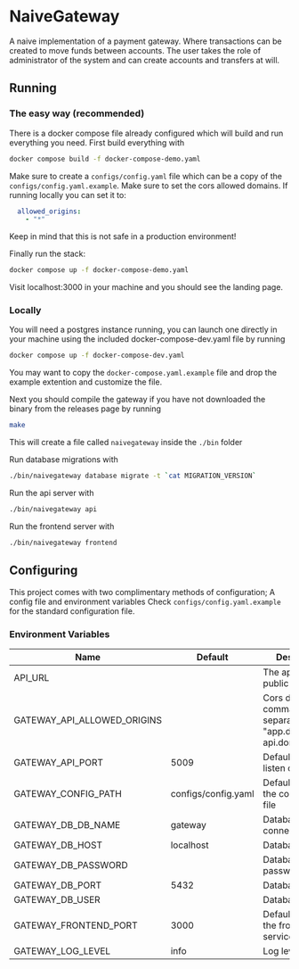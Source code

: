 # NaiveGateway

A naive implementation of a payment gateway. Where transactions can be created to move funds between accounts. The user takes the role of administrator of the system and can create accounts and transfers at will.

## Running

### The easy way (recommended)

There is a docker compose file already configured which will build and run everything you need.
First build everything with

```bash
docker compose build -f docker-compose-demo.yaml
```

Make sure to create a `configs/config.yaml` file which can be a copy of the `configs/config.yaml.example`. Make sure to set the cors allowed domains. If running locally you can set it to:

```yaml
  allowed_origins:
    - "*"
```

Keep in mind that this is not safe in a production environment!

Finally run the stack:

```bash
docker compose up -f docker-compose-demo.yaml
```

Visit localhost:3000 in your machine and you should see the landing page.

### Locally

You will need a postgres instance running, you can launch one directly in your machine using the included docker-compose-dev.yaml file by running

```bash
docker compose up -f docker-compose-dev.yaml
```

You may want to copy the `docker-compose.yaml.example` file and drop the example extention and customize the file.

Next you should compile the gateway if you have not downloaded the binary from the releases page by running

```bash
make
```

This will create a file called `naivegateway` inside the `./bin` folder

Run database migrations with

```bash
./bin/naivegateway database migrate -t `cat MIGRATION_VERSION`
```

Run the api server with

```bash
./bin/naivegateway api
```

Run the frontend server with

```bash
./bin/naivegateway frontend
```

## Configuring

This project comes with two complimentary methods of configuration; A config file and environment variables
Check `configs/config.yaml.example` for the standard configuration file.

### Environment Variables

| Name                        | Default             | Description                                                          |
|-----------------------------|---------------------|----------------------------------------------------------------------|
| API_URL                     |                     | The api service's public url                                         |
| GATEWAY_API_ALLOWED_ORIGINS |                     | Cors domains, comma separated. e.g: "app.domain.com, api.domain.com" |
| GATEWAY_API_PORT            | 5009                | Default port to listen on                                            |
| GATEWAY_CONFIG_PATH         | configs/config.yaml | Default path for the configuration file                              |
| GATEWAY_DB_DB_NAME          | gateway             | Database to connect to                                               |
| GATEWAY_DB_HOST             | localhost           | Database host                                                        |
| GATEWAY_DB_PASSWORD         |                     | Database password                                                    |
| GATEWAY_DB_PORT             | 5432                | Database port                                                        |
| GATEWAY_DB_USER             |                     | Database user                                                        |
| GATEWAY_FRONTEND_PORT       | 3000                | Default port for the frontend service                                |
| GATEWAY_LOG_LEVEL           | info                | Log level                                                            |
